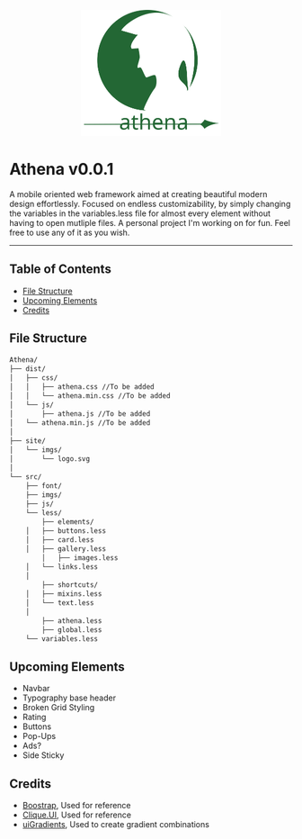 <p align="center">
<img src="docs/imgs/logo.svg" width="250"/>
</p>

# Athena v0.0.1
A mobile oriented web framework aimed at creating beautiful modern design effortlessly. Focused on endless customizability, by simply changing the variables in the variables.less file for almost every element without having to open mutliple files. 
A personal project I'm working on for fun. Feel free to use any of it as you wish.

---

## Table of Contents
* [File Structure](#file-structure)
* [Upcoming Elements](#upcoming-elements)
* [Credits](#credits)

## File Structure

```text
Athena/
├── dist/
│   ├── css/
│   │   ├── athena.css //To be added
│   │	└── athena.min.css //To be added
│   └── js/
│       ├── athena.js //To be added
│	└── athena.min.js //To be added
│
├── site/
│   └── imgs/
│   	└── logo.svg
│
└── src/
    ├── font/
    ├── imgs/
    ├── js/
    └── less/
        ├── elements/
	│   ├── buttons.less
	│   ├── card.less
	│   ├── gallery.less
        │   ├── images.less
 	│   └── links.less
 	│
        ├── shortcuts/
	│   ├── mixins.less
 	│   └── text.less
 	│
        ├── athena.less
        ├── global.less
 	└── variables.less
```

## Upcoming Elements
* Navbar
* Typography base header
* Broken Grid Styling
* Rating
* Buttons
* Pop-Ups
* Ads?
* Side Sticky

## Credits
* [Boostrap](https://github.com/twbs/bootstrap), Used for reference
* [Clique.UI](https://github.com/CliqueStudios/Clique.UI), Used for reference
* [uiGradients](https://uigradients.com/), Used to create gradient combinations
